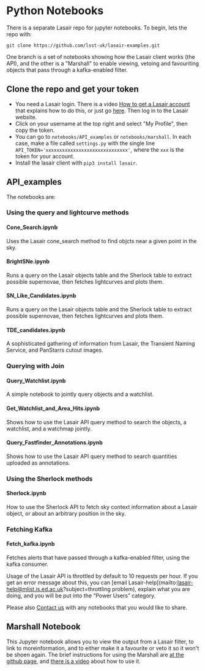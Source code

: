 # Python Notebooks

There is a separate Lasair repo for jupyter notebooks. To begin, lets the repo with:
```
git clone https://github.com/lsst-uk/lasair-examples.git
```
One branch is a set of notebooks showing how the Lasair client works (the API), and the other is a "Marshall" to enable viewing, vetoing and favouriting objects that pass through a kafka-enabled filter.

## Clone the repo and get your token
* You need a Lasair login.  There is a video [How to get a Lasair account](https://www.youtube.com/watch?v=ekjl5DpLV_Q) that explains how to do this, or just go [here]({%lasairurl%}/register). Then log in to the Lasair website.
* Click on your username at the top right and select "My Profile", then copy the token.
* You can go to `notebooks/API_examples` or `notebooks/marshall`. In each case, make a file called `settings.py` with the single line `API_TOKEN='xxxxxxxxxxxxxxxxxxxxxxxxxxxxxx'`, where the `xxx` is the token for your account.
* Install the lasair client with `pip3 install lasair`.

## API_examples

The notebooks are:
### Using the query and lightcurve methods
#### Cone_Search.ipynb
Uses the Lasair cone_search method to find objcts near a given point in the sky.

#### BrightSNe.ipynb
Runs a query on the Lasair objects table and the Sherlock table to extract possible supernovae, then fetches lightcurves and plots them.

#### SN_Like_Candidates.ipynb
Runs a query on the Lasair objects table and the Sherlock table to extract possible supernovae, then fetches lightcurves and plots them.

#### TDE_candidates.ipynb
A sophisticated gathering of information from Lasair, the Transient Naming Service, and PanStarrs cutout images.

### Querying with Join
#### Query_Watchlist.ipynb
A simple notebook to jointly query objects and a watchlist.

#### Get_Watchlist_and_Area_Hits.ipynb
Shows how to use the Lasair API query method to search the objects, a watchlist, and a watchmap jointly.

#### Query_Fastfinder_Annotations.ipynb
Shows how to use the Lasair API query method to search quantities uploaded as annotations.

### Using the Sherlock methods
#### Sherlock.ipynb
How to use the Sherlock API to fetch sky context information about a Lasair object, or about an arbitrary position in the sky.

### Fetching Kafka
#### Fetch_kafka.ipynb
Fetches alerts that have passed through a kafka-enabled filter, using the kafka consumer.

Usage of the Lasair API is throttled by default to 10 requests per hour. If you get an error message about this, you can [email Lasair-help](mailto:lasair-help@mlist.is.ed.ac.uk?subject=throttling problem), explain what you are doing, and you will be put into the “Power Users” category. 

Please also [Contact us](mailto:lasair-help@mlist.is.ed.ac.uk?subject=Notebooks) with any notebooks that you would like to share.

## Marshall Notebook

This Jupyter notebook allows you to view the output from a Lasair filter, to link to moreinformation, and to either make it a favourite or veto it so it won't be shoen again.
The brief instructions for using the Marshall are [at the github page](https://github.com/lsst-uk/lasair-examples/tree/main/notebooks/marshall), and 
[there is a video](https://youtu.be/sgH5cQk-TDU) about how to use it.

